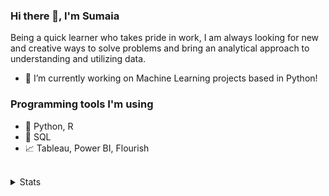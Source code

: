 ### Hi there 👋, I'm Sumaia

Being a quick learner who takes pride in work, I am always looking for new and creative ways to solve problems and bring an analytical approach to understanding and utilizing data.

- 🌱 I’m currently working on Machine Learning projects based in Python!

### Programming tools I'm using

- 🐍 Python, R
- 🐘 SQL
- 📈 Tableau, Power BI, Flourish


<br />

<details>
  <summary>Stats</summary>
  <br>
  
  ![Sumaia's GitHub stats](https://github-readme-stats.vercel.app/api?username=SumaiaParveen&theme=dark&show_icons=true)
  
</details>
